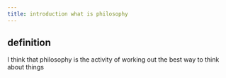 ```yaml
---
title: introduction what is philosophy
---
```


## definition
 I think that philosophy is the activity of working out the best way to think about things
